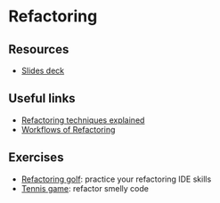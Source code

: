 # Refactoring

## Resources

* [Slides deck](Session%208.pdf)

## Useful links

* [Refactoring techniques explained](https://refactoring.guru/refactoring/techniques)
* [Workflows of Refactoring](https://www.youtube.com/watch?v=vqEg37e4Mkw)

## Exercises

* [Refactoring golf](https://github.com/daviddenton/refactoring-golf): practice your refactoring IDE skills
* [Tennis game](https://github.com/emilybache/Tennis-Refactoring-Kata): refactor smelly code
